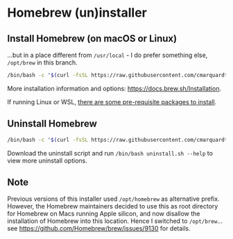 # Homebrew (un)installer

## Install Homebrew (on macOS or Linux)

...but in a place different from `/usr/local` - I do prefer something else, `/opt/brew` in this branch.

```bash
/bin/bash -c "$(curl -fsSL https://raw.githubusercontent.com/cmarquardt/homebrew-install/feature/install-elsewhere/install.sh)"
```

More installation information and options: https://docs.brew.sh/Installation.

If running Linux or WSL, [there are some pre-requisite packages to install](https://docs.brew.sh/Homebrew-on-Linux#requirements).

## Uninstall Homebrew

```bash
/bin/bash -c "$(curl -fsSL https://raw.githubusercontent.com/cmarquardt/homebrew-install/feature/install-elsewhere/uninstall.sh)"
```

Download the uninstall script and run `/bin/bash uninstall.sh --help` to view more uninstall options.

## Note

Previous versions of this installer used `/opt/homebrew` as alternative prefix. However, the Homebrew maintainers decided
to use this as root directory for Homebrew on Macs running Apple silicon, and now disallow the installation of Homebrew into
this location. Hence I switched to `/opt/brew`... see https://github.com/Homebrew/brew/issues/9130 for details.
